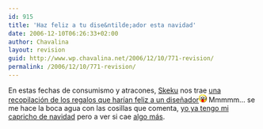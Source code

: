 ```yaml
---
id: 915
title: 'Haz feliz a tu dise&ntilde;ador esta navidad'
date: 2006-12-10T06:26:33+02:00
author: Chavalina
layout: revision
guid: http://www.wp.chavalina.net/2006/12/10/771-revision/
permalink: /2006/12/10/771-revision/
---
```

En estas fechas de consumismo y atracones, <a href="http://www.criteriondg.info/wordpress/" target="_blank">Skeku</a> nos trae <a href="http://www.criteriondg.info/wordpress/archives/2006/12/10/haz-feliz-a-tu-disenador-esta-navidad/" target="_blank">una recopilaci&oacute;n de los regalos que har&iacute;an feliz a un dise&ntilde;ador</a>![emo](/imagenes/emoticonos/ojosaltones.gif) Mmmmm&#8230; se me hace la boca agua con las cosillas que comenta, <a href="http://chavalina.net/comentar.php?idpost=767" target="_blank">yo ya tengo mi capricho de navidad</a> pero a ver si cae <a href="http://www.alternate.es/html/productDetails.html?artno=V4LU09" target="_blank">algo m&aacute;s</a>.